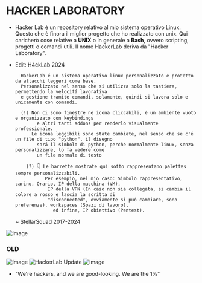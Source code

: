 # HACKER LABORATORY
* Hacker Lab è un repository relativo al mio sistema operativo Linux. Questo che è finora il miglior progetto che ho realizzato con unix. Qui caricherò cose relative a **UNIX** o in generale a **Bash**, ovvero scripting, progetti o comandi utili. Il nome HackerLab deriva da "Hacker Laboratory".

* Edit: H4ckLab 2024

        HackerLab é un sistema operativo linux personalizzato e protetto da attacchi leggeri come base.
        Personalizzato nel senso che si utilizza solo la tastiera, permettendo la velocitá lavorativa
        e gestione tramite comandi, solamente, quindi si lavora solo e unicamente con comandi.

        (!) Non ci sono finestre ne icona cliccabili, é un ambiente vuoto e organizzato con keybindings
              e altri tanti addons per renderlo visualmente professionale.
            Le icona leggibili sono state cambiate, nel senso che se c'é un file di tipo "python", il disegno
              sará il simbolo di python, perche normalmente linux, senza personalizzare, lo fa vedere come
              un file normale di testo

          (?) 👇 Le barrette mostrate qui sotto rappresentano palettes sempre personalizzabili.
                 Per esempio, nel mio caso: Simbolo rappresentativo, carino, Orario, IP della macchina (VM),
                  IP della VPN (In caso non sia collegata, si cambia il colore a rosso e lascia la scritta di
                  "disconnected", ovviamente si puó cambiare, sono preferenze), workspaces (Spazi di lavoro),
                    ed infine, IP obiettivo (Pentest).
  
    ~ StellarSquad 2017-2024

![Image](https://github.com/user-attachments/assets/ceed7ab5-f464-4724-ab57-a24acf80b6b9)
  ### OLD
![Image](https://github.com/user-attachments/assets/9ce239c7-f4a1-4f84-bb71-d3b78040a34d)
![HackerLab Update](https://github.com/Lewysan/-HackerLab/assets/70720366/2e7a9121-5356-418c-9f69-fc91daa19f14)
![Image](https://github.com/user-attachments/assets/024bceac-ca36-4cb9-9a8a-21c34ca3c46f)

  - "We're hackers, and we are good-looking. We are the 1%"
